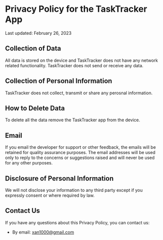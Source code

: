 # Privacy Policy for the TaskTracker App

Last updated: February 26, 2023

## Collection of Data

All data is stored on the device and TaskTracker does not have any network related functionality. TaskTracker does not send or receive any data.

## Collection of Personal Information

TaskTracker does not collect, transmit or share any perosnal information.

## How to Delete Data

To delete all the data remove the TaskTracker app from the device.

## Email

If you email the developer for support or other feedback, the emails will be retained for quality assurance purposes. The email addresses will be used only to reply to the concerns or suggestions raised and will never be used for any other purposes.

## Disclosure of Personal Information

We will not disclose your information to any third party except if you expressly consent or where required by law.

## Contact Us

If you have any questions about this Privacy Policy, you can contact us:

- By email: xan1000@gmail.com
